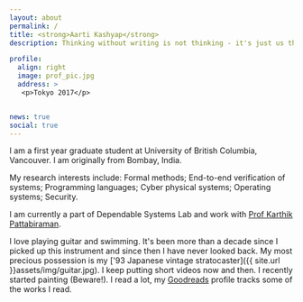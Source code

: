 ```yaml
---
layout: about
permalink: /
title: <strong>Aarti Kashyap</strong>
description: Thinking without writing is not thinking - it's just us thinking that we are thinking.

profile:
  align: right
  image: prof_pic.jpg
  address: >
   <p>Tokyo 2017</p>


news: true
social: true
---
```

I am a first year graduate student at University of British Columbia, Vancouver. I am originally from Bombay, India.   

My research interests include: Formal methods; End-to-end verification of systems; Programming languages; Cyber physical systems; Operating systems; Security.

I am currently a part of Dependable Systems Lab and work with [Prof Karthik Pattabiraman](http://blogs.ubc.ca/karthik/).  



I love playing guitar and swimming. It's been more than a decade since I picked up this instrument and since then I have never looked back. My most precious possession is my ['93 Japanese vintage stratocaster]({{ site.url }}assets/img/guitar.jpg). I keep putting short videos now and then. I recently started painting (Beware!). I read a lot, my [Goodreads]() profile tracks some of the works I read. 
